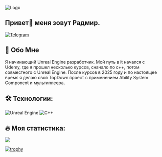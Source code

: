 
![Logo](https://user-images.githubusercontent.com/74038190/225813708-98b745f2-7d22-48cf-9150-083f1b00d6c9.gif)


## Привет👋 меня зовут Радмир.

[![Telegram](https://img.shields.io/static/v1?message=Telegram&amp;logo=telegram&amp;label=&amp;color=2CA5E0&amp;logoColor=white&amp;labelColor=&amp;style=for-the-badge)](http://t.me/Radmir_95)


## 🚀 Обо Мне

Я начинающий Unreal Engine разработчик. Мой путь в it начался с Udemy, где я прошел несколько курсов, сначало по с++, потом совместного с Unreal Engine. После курсов в 2025 году и по настоящее время я делаю свой TopDown проект с применением Ability System Component и мультиплеера.

## 🛠 Технологии:


![Unreal Engine](https://img.shields.io/badge/unrealengine-%23313131.svg?style=for-the-badge&logo=unrealengine&logoColor=white)
![C++](https://img.shields.io/badge/c++-%2300599C.svg?style=for-the-badge&logo=c%2B%2B&logoColor=white)

## 🔥 Моя статистика:
![](http://github-profile-summary-cards.vercel.app/api/cards/most-commit-language?username=radmir2517&theme=default)

[![trophy](https://github-profile-trophy.vercel.app/?username=radmir2517&theme=onedark)](https://github.com/ryo-ma/github-profile-trophy)



